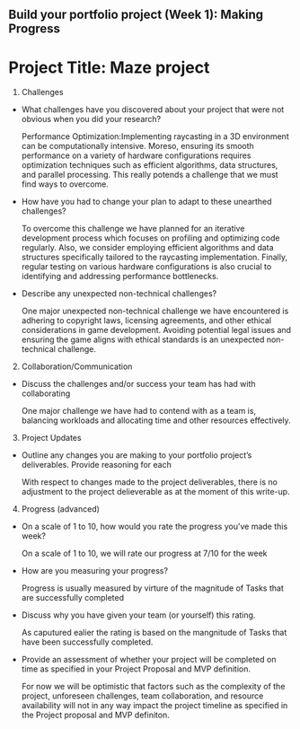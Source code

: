 ## Build your portfolio project (Week 1): Making Progress
# Project Title: Maze project

1. Challenges

* What challenges have you discovered about your project that were not 
  obvious when you did your research?

  Performance Optimization:Implementing raycasting in a 3D environment
  can be computationally intensive. Moreso, ensuring its smooth performance on a variety of
  hardware configurations requires optimization techniques such 
  as efficient algorithms, data structures, and parallel processing. This really potends a
  challenge that we must find ways to overcome.

* How have you had to change your plan to adapt to these unearthed
  challenges?

  To overcome this challenge we have planned for an iterative development process which focuses on
  profiling and optimizing code regularly. Also, we consider employing efficient algorithms and data
  structures specifically tailored to the raycasting implementation. Finally, regular testing on various
  hardware configurations is also crucial to identifying and addressing performance bottlenecks.

* Describe any unexpected non-technical challenges?

  One major unexpected non-technical challenge we have encountered is adhering to copyright laws, licensing
  agreements, and other ethical considerations in game development. Avoiding potential legal issues and ensuring
  the game aligns with ethical standards is an unexpected non-technical challenge.

2. Collaboration/Communication

*  Discuss the challenges and/or success your team has had with collaborating

   One major challenge we have had to contend with as a team is, balancing workloads and
   allocating time and other resources effectively.

3. Project Updates

*  Outline any changes you are making to your portfolio project’s
   deliverables. Provide reasoning for each

   With respect to changes made to the project deliverables, there is no adjustment to the project
   delieverable as at the moment of this write-up.


4. Progress (advanced)

*   On a scale of 1 to 10, how would you rate the progress
    you’ve made this week?

    On a scale of 1 to 10, we will rate our progress at 7/10 for the week

*   How are you measuring your progress?

    Progress is usually measured by virture of the magnitude of Tasks that are successfully completed

*   Discuss why you have given your team (or yourself) this rating.

    As caputured ealier the rating is based on the mangnitude of Tasks that have been successfully
    completed.

*   Provide an assessment of whether your project will be completed
    on time as specified in your Project Proposal and MVP definition.

    For now we will be optimistic that factors such as the complexity of the project, unforeseen challenges,
    team collaboration, and resource availability will not in any way impact the project timeline as specified
    in the Project proposal and MVP definiton.
